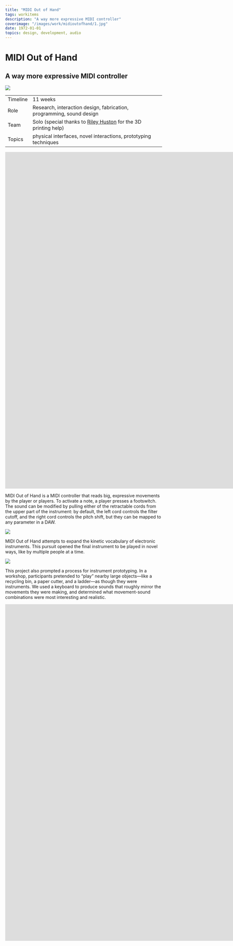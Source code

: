 ```yaml
---
title: "MIDI Out of Hand"
tags: workitems
description: "A way more expressive MIDI controller"
coverimage: "/images/work/midioutofhand/1.jpg"
date: 1972-01-01
topics: design, development, audio
---
```

<style>
	img.hasborder {
		border: 1px dashed black;
		padding: .3rem;
	}
</style>

# MIDI Out of Hand

## A way more expressive MIDI controller

<img src="/images/work/midioutofhand/1.jpg">

| | |
|---|---|
| Timeline | 11 weeks |
| Role | Research, interaction design, fabrication, programming, sound design |
| Team | Solo (special thanks to <a href="https://rileyhuston.xyz">Riley Huston</a> for the 3D printing help) |
| Topics | physical interfaces, novel interactions, prototyping techniques |


<iframe style="aspect-ratio: 1920 / 1080" width="1920" src="https://www.youtube.com/embed/sZtJgNn2nF8" title="YouTube video player" frameborder="0" allow="accelerometer; autoplay; clipboard-write; encrypted-media; gyroscope; picture-in-picture; web-share" allowfullscreen></iframe>

MIDI Out of Hand is a MIDI controller that reads big, expressive movements by the player or players. To activate a note, a player presses a footswitch. The sound can be modified by pulling either of the retractable cords from the upper part of the instrument: by default, the left cord controls the filter cutoff, and the right cord controls the pitch shift, but they can be mapped to any parameter in a DAW.

<img src="/images/work/midioutofhand/2.jpg">

MIDI Out of Hand attempts to expand the kinetic vocabulary of electronic instruments. This pursuit opened the final instrument to be played in novel ways, like by multiple people at a time.

<img src="/images/work/midioutofhand/4.jpg">

This project also prompted a process for instrument prototyping. In a workshop, participants pretended to “play” nearby large objects—like a recycling bin, a paper cutter, and a ladder—as though they were instruments. We used a keyboard to produce sounds that roughly mirror the movements they were making, and determined what movement-sound combinations were most interesting and realistic.

<iframe style="aspect-ratio: 1920 / 1080" width="1920" src="https://www.youtube.com/embed/qh9EHj_c6Oo" title="YouTube video player" frameborder="0" allow="accelerometer; autoplay; clipboard-write; encrypted-media; gyroscope; picture-in-picture; web-share" allowfullscreen></iframe>
